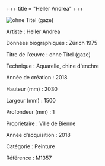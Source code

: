 +++
title = "Heller Andrea"
+++

![ohne Titel (gaze)](/images/m1357.jpg)

Artiste
: Heller Andrea

Données biographiques
: Zürich 1975

Titre de l’œuvre
: ohne Titel (gaze)

Technique
: Aquarelle, chine d'enchre

Année de création
: 2018

Hauteur (mm)
: 2030

Largeur (mm)
: 1500

Profondeur (mm)
: 1

Propriétaire
: Ville de Bienne

Année d’acquisition
: 2018

Catégorie
: Peinture

Référence
: M1357

